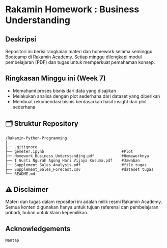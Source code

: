 # Rakamin Homework : Business Understanding

## Deskripsi

Repositori ini berisi rangkaian materi dan homework selama seminggu Bootcamp di Rakamin Academy. Setiap minggu dilengkapi modul pembelajaran (PDF) dan tugas untuk memperkuat pemahaman konsep.

## Ringkasan Minggu ini (Week 7)
- Memahami proses bisnis dari data yang disajikan
- Melakukan analisa dengan plot sederhana dari dataset yang diberikan
- Membuat rekomendasi bisnis berdasarkan hasil insight dari plot sederhana

## 🗂️ Struktur Repository

```
/Rakamin-Python-Programming
│
├── .gitignore
├── gemeter.ipynb                                  #Plot
├── Homework_Business_Understanding.pdf            #Homeworknya
├── I Gusti Ngurah Agung Hari Vijaya Kusuma.pdf    #Jawaban
├── Supplement Sales Analysis.pdf                  #file_tugas
├── Supplement_Sales_Forecast.csv                  #dataset tugas
└── README.md
```
## ⚠️ Disclaimer

Materi dan tugas dalam repositori ini adalah milik resmi Rakamin Academy. Semua konten digunakan hanya untuk tujuan referensi dan pembelajaran pribadi, bukan untuk klaim kepemilikan.


## Acknowledgements

```
Mantap
```

